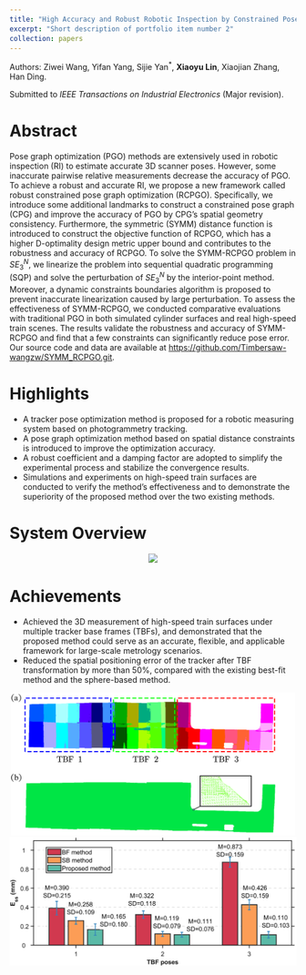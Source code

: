```yaml
---
title: "High Accuracy and Robust Robotic Inspection by Constrained Pose Graph Optimization"
excerpt: "Short description of portfolio item number 2"
collection: papers
---
```

Authors:  Ziwei Wang, Yifan Yang, Sijie Yan<sup>\*</sup>, **Xiaoyu Lin**, Xiaojian Zhang, Han Ding. 

Submitted to _IEEE Transactions on Industrial Electronics_ (Major revision).

Abstract
======
Pose graph optimization (PGO) methods are extensively used in robotic inspection (RI) to estimate accurate 3D scanner poses. However, some inaccurate
pairwise relative measurements decrease the accuracy of PGO. To achieve a robust and accurate RI, we propose
a new framework called robust constrained pose graph optimization (RCPGO). Specifically, we introduce some additional landmarks to construct a constrained pose graph (CPG) and improve the accuracy of PGO by CPG’s spatial geometry consistency. Furthermore, the symmetric (SYMM) distance function is introduced to construct the objective function of RCPGO, which has a higher D-optimality design metric upper bound and contributes to the robustness and accuracy of RCPGO. To solve the SYMM-RCPGO problem in $`SE^{N}_{3}`$, we linearize the problem into sequential quadratic programming (SQP) and solve the perturbation of $`SE^{N}_{3}`$ by the interior-point method. Moreover, a dynamic constraints boundaries algorithm is proposed to prevent inaccurate linearization caused by large perturbation. To assess the effectiveness of SYMM-RCPGO, we conducted comparative evaluations with traditional PGO in both simulated cylinder surfaces and real high-speed train scenes. The results validate the robustness and accuracy of SYMM-RCPGO and find that a few constraints can significantly reduce pose error. Our source code and data are available at https://github.com/Timbersaw-wangzw/SYMM_RCPGO.git.

Highlights
======
* A tracker pose optimization method is proposed for a robotic measuring system based on photogrammetry tracking.
* A pose graph optimization method based on spatial distance constraints is introduced to improve the optimization accuracy.
* A robust coefficient and a damping factor are adopted to simplify the experimental process and stabilize the convergence results.
* Simulations and experiments on high-speed train surfaces are conducted to verify the method’s effectiveness and to demonstrate the superiority of the proposed method over the two existing methods.

System Overview
======
<div align=center>
 <img src="/images/papers/draw.png" width="600" />
</div>

Achievements
======
* Achieved the 3D measurement of high-speed train surfaces under multiple tracker base frames (TBFs), and demonstrated that the proposed method could serve as an accurate, flexible, and applicable framework for large-scale metrology scenarios.
* Reduced the spatial positioning error of the tracker after TBF transformation by more than 50%, compared with the existing best-fit method and the sphere-based method.
<div align=center>
<img src="/images/papers/cloudc.png" width="500" />
</div>
<div align=center>
<img src="/images/papers/ess_compare_avg.png" width="600" />
</div>
